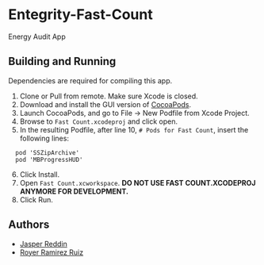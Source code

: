 # Entegrity-Fast-Count
Energy Audit App

## Building and Running
Dependencies are required for compiling this app.

1. Clone or Pull from remote. Make sure Xcode is closed.
2. Download and install the GUI version of [CocoaPods](https://cocoapods.org/app).
3. Launch CocoaPods, and go to File -> New Podfile from Xcode Project.
4. Browse to `Fast Count.xcodeproj` and click open.
5. In the resulting Podfile, after line 10, `# Pods for Fast Count`, insert the following lines:

```
  pod 'SSZipArchive'
  pod 'MBProgressHUD'
```

6. Click Install.
7. Open `Fast Count.xcworkspace`. **DO NOT USE FAST COUNT.XCODEPROJ ANYMORE FOR DEVELOPMENT.**
8. Click Run.

## Authors

* [Jasper Reddin](https://github.com/DrOverbuild)
* [Royer Ramirez Ruiz](https://github.com/RoyerRamirez)

